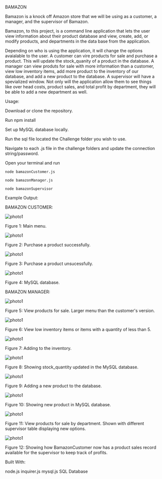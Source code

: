 BAMAZON

Bamazon is a knock off Amazon store that we will be using as a customer, a manager, and the supervisor of Bamazon.

Bamazon, to this project, is a command line application that lets the user view information about their product database and view, create, add, or modify products, and departments in the data base from the application. 

Depending on who is using the application, it will change the options avaialable to the user. A customer can vire products for sale and purchase a product. This will update the stock_quanity of a product in the database. A manager can view produts for sale with more information than a customer, view low inventory items, add more product to the inventory of our database, and add a new product to the database. A supervisor will have a spevialized window. Not only will the application allow them to see things like over head costs, product sales, and total profit by department, they will be able to add a new department as well.

Usage: 

Download or clone the repository.

Run
    npm install

Set up MySQL database locally.

Run the sql file located the Challenge folder you wish to use.

Navigate to each .js file in the challenge folders and update the connection string/password.

Open your terminal and run 

    node bamazonCustomer.js

    node bamazonManager.js

    node bamazonSupervisor

Example Output:

BAMAZON CUSTOMER:

![photo1](screenshots/1-1.jpeg)

Figure 1: Main menu.

![photo1](screenshots/1-2.jpeg)

Figure 2: Purchase a product successfully.

![photo1](screenshots/1-3.jpeg)

Figure 3: Purchase a product unsucessfully.

![photo1](screenshots/1-4.jpeg)

Figure 4: MySQL database.

BAMAZON MANAGER:

![photo1](screenshots/2-2.jpeg)

Figure 5: View products for sale. Larger menu than the customer's version.

![photo1](screenshots/2-3.jpeg)

Figure 6: View low inventory items or items with a quantity of less than 5.

![photo1](screenshots/2-4.jpeg)

Figure 7: Adding to the inventory.

![photo1](screenshots/2-5.jpeg)

Figure 8: Showing stock_quantity updated in the MySQL database.

![photo1](screenshots/2-6.jpeg)

Figure 9: Adding a new product to the database.

![photo1](screenshots/2-7.jpeg)

Figure 10: Showing new product in MySQL database.

![photo1](screenshots/3-1.jpeg)

Figure 11: View products for sale by department. Shown with different supervisor table displaying new options.

![photo1](screenshots/3-2.jpeg)

Figure 12: Showing how BamazonCustomer now has a product sales record available for the supervisor to keep track of profits.



Built With:

node.js
inquirer.js
mysql.js
SQL Database